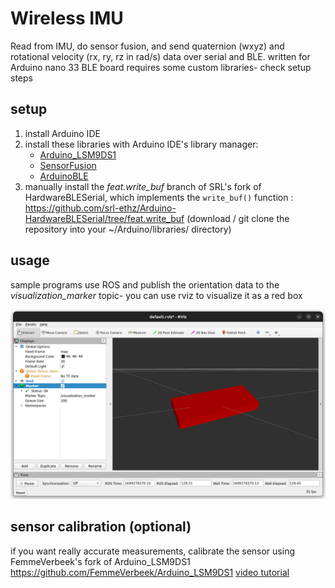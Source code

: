 # Wireless IMU
Read from IMU, do sensor fusion, and send quaternion (wxyz) and rotational velocity (rx, ry, rz in rad/s) data over serial and BLE.
written for Arduino nano 33 BLE board
requires some custom libraries- check setup steps

## setup
1. install Arduino IDE
2. install these libraries with Arduino IDE's library manager:
    - [Arduino_LSM9DS1](https://github.com/arduino-libraries/Arduino_LSM9DS1)
    - [SensorFusion](https://github.com/aster94/SensorFusion)
    - [ArduinoBLE](https://github.com/arduino-libraries/ArduinoBLE)
3. manually install the *feat.write_buf* branch of SRL's fork of HardwareBLESerial, which implements the `write_buf()` function : https://github.com/srl-ethz/Arduino-HardwareBLESerial/tree/feat.write_buf (download / git clone the repository into your ~/Arduino/libraries/ directory)

## usage
sample programs use ROS and publish the orientation data to the *visualization_marker* topic- you can use rviz to visualize it as a red box

![](rviz_screenshot.png)

## sensor calibration (optional)
if you want really accurate measurements, calibrate the sensor using FemmeVerbeek's fork of Arduino_LSM9DS1 https://github.com/FemmeVerbeek/Arduino_LSM9DS1
[video tutorial](https://www.youtube.com/watch?v=BLvYFXoP33o)
